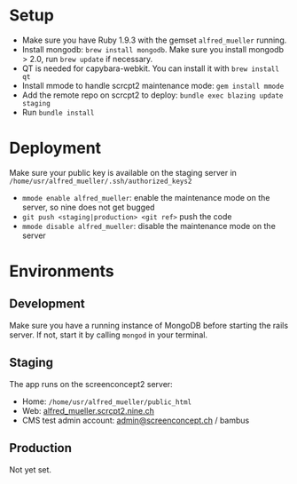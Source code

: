 # Setup

* Make sure you have Ruby 1.9.3 with the gemset `alfred_mueller` running.
* Install mongodb: `brew install mongodb`. Make sure you install mongodb > 2.0, run `brew update` if necessary.
* QT is needed for capybara-webkit. You can install it with `brew install qt`
* Install mmode to handle scrcpt2 maintenance mode: `gem install mmode`
* Add the remote repo on scrcpt2 to deploy: `bundle exec blazing update staging`
* Run `bundle install`

# Deployment

Make sure your public key is available on the staging server in `/home/usr/alfred_mueller/.ssh/authorized_keys2`

* `mmode enable alfred_mueller`: enable the maintenance mode on the server, so nine does not get bugged
* `git push <staging|production> <git ref>` push the code
* `mmode disable alfred_mueller`: disable the maintenance mode on the server

# Environments

## Development

Make sure you have a running instance of MongoDB before starting the rails server. 
If not, start it by calling `mongod` in your terminal.

## Staging

The app runs on the screenconcept2 server:

* Home: `/home/usr/alfred_mueller/public_html`
* Web: [alfred_mueller.scrcpt2.nine.ch](http://alfred_mueller.scrcpt2.nine.ch/)
* CMS test admin account: admin@screenconcept.ch / bambus

## Production
Not yet set.